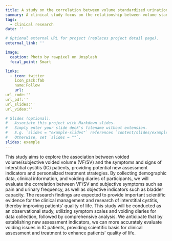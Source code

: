 ```yaml
---
title: A study on the correlation between volume standardized urination frequency and symptoms and signs in patients with interstitial cystitis
summary: A clinical study focus on the relationship between volume standardized urination frequency and symptoms and signs such as bladder volume and pain level in patients with interstitial cystitis
tags:
  - Clinical research
date: ''

# Optional external URL for project (replaces project detail page).
external_link: ''

image:
  caption: Photo by rawpixel on Unsplash
  focal_point: Smart

links:
  - icon: twitter
    icon_pack:fab
    name:Follow
    url: 
url_code:''
url_pdf:''
url_slides:''
url_video:''

# Slides (optional).
#   Associate this project with Markdown slides.
#   Simply enter your slide deck's filename without extension.
#   E.g. `slides = "example-slides"` references `content/slides/example-slides.md`.
#   Otherwise, set `slides = ""`.
slides: example
---
```


This study aims to explore the association between voided volume/subjective voided volume (VF/SV) and the symptoms and signs of interstitial cystitis (IC) patients, providing potential new assessment indicators and personalized treatment strategies. By collecting demographic data, clinical information, and voiding diaries of participants, we will evaluate the correlation between VF/SV and subjective symptoms such as pain and urinary frequency, as well as objective indicators such as bladder capacity. The research findings are expected to provide important scientific evidence for the clinical management and research of interstitial cystitis, thereby improving patients' quality of life. This study will be conducted as an observational study, utilizing symptom scales and voiding diaries for data collection, followed by comprehensive analysis. We anticipate that by establishing new assessment indicators, we can more accurately evaluate voiding issues in IC patients, providing scientific basis for clinical assessment and treatment to enhance patients' quality of life.
